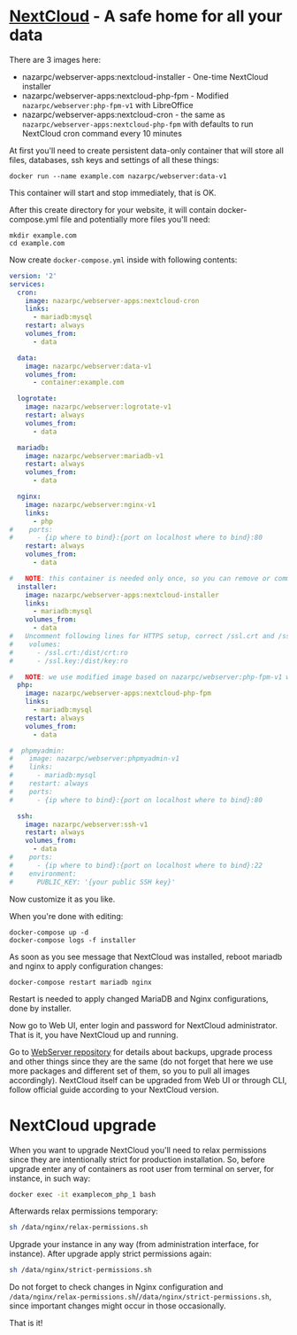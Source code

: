 # [NextCloud](https://nextcloud.com/) - A safe home for all your data

There are 3 images here:
* nazarpc/webserver-apps:nextcloud-installer - One-time NextCloud installer
* nazarpc/webserver-apps:nextcloud-php-fpm - Modified `nazarpc/webserver:php-fpm-v1` with LibreOffice
* nazarpc/webserver-apps:nextcloud-cron - the same as `nazarpc/webserver-apps:nextcloud-php-fpm` with defaults to run NextCloud cron command every 10 minutes


At first you'll need to create persistent data-only container that will store all files, databases, ssh keys and settings of all these things:
```
docker run --name example.com nazarpc/webserver:data-v1
```
This container will start and stop immediately, that is OK.

After this create directory for your website, it will contain docker-compose.yml file and potentially more files you'll need:
```
mkdir example.com
cd example.com
```

Now create `docker-compose.yml` inside with following contents:

```yml
version: '2'
services:
  cron:
    image: nazarpc/webserver-apps:nextcloud-cron
    links:
      - mariadb:mysql
    restart: always
    volumes_from:
      - data

  data:
    image: nazarpc/webserver:data-v1
    volumes_from:
      - container:example.com

  logrotate:
    image: nazarpc/webserver:logrotate-v1
    restart: always
    volumes_from:
      - data

  mariadb:
    image: nazarpc/webserver:mariadb-v1
    restart: always
    volumes_from:
      - data

  nginx:
    image: nazarpc/webserver:nginx-v1
    links:
      - php
#    ports:
#      - {ip where to bind}:{port on localhost where to bind}:80
    restart: always
    volumes_from:
      - data

#   NOTE: this container is needed only once, so you can remove or comment-out it after installation
  installer:
    image: nazarpc/webserver-apps:nextcloud-installer
    links:
      - mariadb:mysql
    volumes_from:
      - data
#   Uncomment following lines for HTTPS setup, correct /ssl.crt and /ssl.key accordingly to your full paths to SSL/TLS certificates on host
#    volumes:
#      - /ssl.crt:/dist/crt:ro
#      - /ssl.key:/dist/key:ro

#   NOTE: we use modified image based on nazarpc/webserver:php-fpm-v1 with LibreOffice pre-installed
  php:
    image: nazarpc/webserver-apps:nextcloud-php-fpm
    links:
      - mariadb:mysql
    restart: always
    volumes_from:
      - data

#  phpmyadmin:
#    image: nazarpc/webserver:phpmyadmin-v1
#    links:
#      - mariadb:mysql
#    restart: always
#    ports:
#      - {ip where to bind}:{port on localhost where to bind}:80

  ssh:
    image: nazarpc/webserver:ssh-v1
    restart: always
    volumes_from:
      - data
#    ports:
#      - {ip where to bind}:{port on localhost where to bind}:22
#    environment:
#      PUBLIC_KEY: '{your public SSH key}'
```

Now customize it as you like.

When you're done with editing:
```
docker-compose up -d
docker-compose logs -f installer
```
As soon as you see message that NextCloud was installed, reboot mariadb and nginx to apply configuration changes:
```
docker-compose restart mariadb nginx
```

Restart is needed to apply changed MariaDB and Nginx configurations, done by installer.

Now go to Web UI, enter login and password for NextCloud administrator.
That is it, you have NextCloud up and running.

Go to [WebServer repository](https://github.com/nazar-pc/docker-webserver) for details about backups, upgrade process and other things since they are the same (do not forget that here we use more packages and different set of them, so you to pull all images accordingly).
NextCloud itself can be upgraded from Web UI or through CLI, follow official guide according to your NextCloud version.

# NextCloud upgrade
When you want to upgrade NextCloud you'll need to relax permissions since they are intentionally strict for production installation.
So, before upgrade enter any of containers as root user from terminal on server, for instance, in such way:
```bash
docker exec -it examplecom_php_1 bash
```

Afterwards relax permissions temporary:
```bash
sh /data/nginx/relax-permissions.sh
```

Upgrade your instance in any way (from administration interface, for instance).
After upgrade apply strict permissions again:
```bash
sh /data/nginx/strict-permissions.sh
```
Do not forget to check changes in Nginx configuration and `/data/nginx/relax-permissions.sh`/`/data/nginx/strict-permissions.sh`, since important changes might occur in those occasionally.

That is it!
